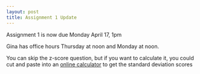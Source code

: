 ```yaml
---
layout: post
title: Assignment 1 Update
---
```


Assignment 1 is now due Monday April 17, 1pm

Gina has office hours Thursday at noon and Monday at noon.

You can skip the z-score question, but if you want to calculate it, you could cut and paste into an [online calculator](http://www.calculatorsoup.com/calculators/statistics/standard-deviation-calculator.php) to get the standard deviation scores